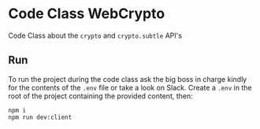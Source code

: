 # Code Class WebCrypto

Code Class about the `crypto` and `crypto.subtle` API's

## Run

To run the project during the code class ask the big boss in charge kindly for the
contents of the `.env` file or take a look on Slack.
Create a `.env` in the root of the project containing the provided content, then:

```
npm i
npm run dev:client
```
